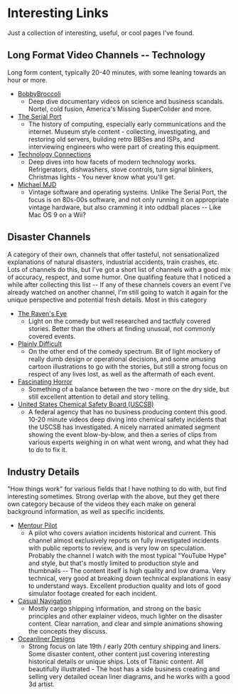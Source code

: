 <!-- BEGIN ARISE ------------------------------
Title:: "Links"

Author:: "Ben Robeson"
Description:: "Longer title"
Language:: "en"
Thumbnail:: "/images/cyberia.png"
Published Date:: "2025-02-20"
Modified Date:: "2025-02-20"

content_header:: "false"
toc:: "false"
rss_hide:: "true"
comments:: "true"
---- END ARISE \\ DO NOT MODIFY THIS LINE ---->

# Interesting Links

Just a collection of interesting, useful, or cool pages I've found.



## Long Format Video Channels -- Technology
Long form content, typically 20-40 minutes, with some leaning towards an hour or more. 
* [BobbyBroccoli](https://www.youtube.com/@BobbyBroccoli)
  * Deep dive documentary videos on science and business scandals. Nortel, cold fusion, America's Missing SuperColider and more. 
* [The Serial Port](https://www.youtube.com/@theserialport)
  * The history of computing, especially early communications and the internet. Museum style content - collecting, investigating, and restoring old servers, building retro BBSes and ISPs, and interviewing engineers who were part of creating this equipment. 
* [Technology Connections](https://www.youtube.com/@TechnologyConnections)
  * Deep dives into how facets of modern technology works. Refrigerators, dishwashers, stove controls, turn signal blinkers, Christmas lights - You never know what you'll get. 
* [Michael MJD](https://www.youtube.com/@MichaelMJD)
  * Vintage software and operating systems. Unlike The Serial Port, the focus is on 80s-00s software, and not only running it on appropriate vintage hardware, but also cramming it into oddball places -- Like Mac OS 9 on a Wii?

## Disaster Channels
A category of their own, channels that offer tasteful, not sensationalized explanations of natural disasters, industrial accidents, train crashes, etc. Lots of channels do this, but I've got a short list of channels with a good mix of accuracy, respect, and some humor. One qualifing feature that I noticed a while after collecting this list -- If any of these channels covers an event I've already watched on another channel, I'm still going to watch it again for the unique perspective and potential fresh details. Most in this category 

* [The Raven's Eye](https://www.youtube.com/@theravenseye9443)
    * Light on the comedy but well researched and tactfuly covered stories. Better than the others at finding unusual, not commonly covered events. 
* [Plainly Difficult](https://www.youtube.com/@PlainlyDifficult)
    * On the other end of the comedy spectrum. Bit of light mockery of really dumb design or operational decisions, and some amusing cartoon illustrations to go with the stories, but still a strong focus on respect of any lives lost, as well as the aftermath of each event. 
* [Fascinating Horror](https://www.youtube.com/@FascinatingHorror)
    * Something of a balance between the two - more on the dry side, but still excellent attention to detail and story telling. 
* [United States Chemical Safety Board (USCSB)](https://www.youtube.com/@USCSB)
    * A federal agency that has no business producing content this good. 10-20 minute videos deep diving into chemical safety incidents that the USCSB has investigated. A nicely narrated animated segment showing the event blow-by-blow, and then a series of clips from various experts weighing in on what went wrong, and what they had to do to fix it.

## Industry Details
"How things work" for various fields that I have nothing to do with, but find interesting sometimes. Strong overlap with the above, but they get there own category because of the videos they each make on general background information, as well as specific incidents.

* [Mentour Pilot](https://www.youtube.com/@MentourPilot)
    * A pilot who covers aviation incidents historical and current. This channel almost exclusively reports on fully investigated incidents with public reports to review, and is very low on speculation. Probably the channel I watch with the most typical "YouTube Hype" and style, but that's mostly limited to production style and thumbnails -- The content itself is high quality and low drama. Very technical, very good at breaking down technical explanations in easy to understand ways. Excellent production quality and lots of good simulator footage created for each incident.
* [Casual Navigation](https://www.youtube.com/@CasualNavigation)
    * Mostly cargo shipping information, and strong on the basic principles and other explainer videos, much lighter on the disaster content. Clear narration, and clear and simple animations showing the concepts they discuss.
* [Oceanliner Designs](https://www.youtube.com/@OceanlinerDesigns)
    * Strong focus on late 19th / early 20th century shipping and liners. Some disaster content, other content just covering interesting historical details or unique ships. Lots of Titanic content. All beautifully illustrated - The host has a side business creating and selling very detailed ocean liner diagrams, and he works with a good 3d artist. 
